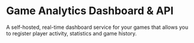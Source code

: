 # Game Analytics Dashboard & API

A self-hosted, real-time dashboard service for your games that allows you to register player activity, statistics and game history.